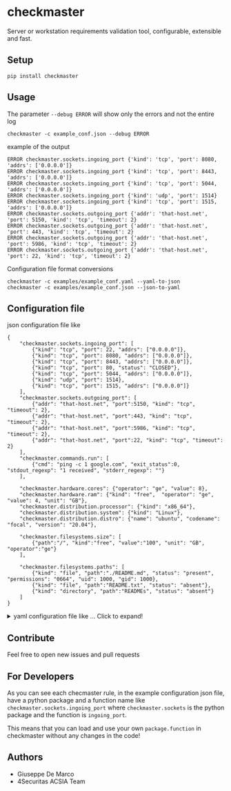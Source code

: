 # checkmaster
Server or workstation requirements validation tool, configurable, extensible and fast.

## Setup

````
pip install checkmaster
````

## Usage

The parameter `--debug ERROR` will show only the errors and not the entire log
````
checkmaster -c example_conf.json --debug ERROR
````

example of the output
````
ERROR checkmaster.sockets.ingoing_port {'kind': 'tcp', 'port': 8080, 'addrs': ['0.0.0.0']}
ERROR checkmaster.sockets.ingoing_port {'kind': 'tcp', 'port': 8443, 'addrs': ['0.0.0.0']}
ERROR checkmaster.sockets.ingoing_port {'kind': 'tcp', 'port': 5044, 'addrs': ['0.0.0.0']}
ERROR checkmaster.sockets.ingoing_port {'kind': 'udp', 'port': 1514}
ERROR checkmaster.sockets.ingoing_port {'kind': 'tcp', 'port': 1515, 'addrs': ['0.0.0.0']}
ERROR checkmaster.sockets.outgoing_port {'addr': 'that-host.net', 'port': 5150, 'kind': 'tcp', 'timeout': 2}
ERROR checkmaster.sockets.outgoing_port {'addr': 'that-host.net', 'port': 443, 'kind': 'tcp', 'timeout': 2}
ERROR checkmaster.sockets.outgoing_port {'addr': 'that-host.net', 'port': 5986, 'kind': 'tcp', 'timeout': 2}
ERROR checkmaster.sockets.outgoing_port {'addr': 'that-host.net', 'port': 22, 'kind': 'tcp', 'timeout': 2}
````

Configuration file format conversions
````
checkmaster -c examples/example_conf.yaml --yaml-to-json
checkmaster -c examples/example_conf.json --json-to-yaml
````


## Configuration file

json configuration file like

````
{
    "checkmaster.sockets.ingoing_port": [
        {"kind": "tcp", "port": 22, "addrs": ["0.0.0.0"]},
        {"kind": "tcp", "port": 8080, "addrs": ["0.0.0.0"]},
        {"kind": "tcp", "port": 8443, "addrs": ["0.0.0.0"]},
        {"kind": "tcp", "port": 80, "status": "CLOSED"},
        {"kind": "tcp", "port": 5044, "addrs": ["0.0.0.0"]},
        {"kind": "udp", "port": 1514},
        {"kind": "tcp", "port": 1515, "addrs": ["0.0.0.0"]}
    ],
    "checkmaster.sockets.outgoing_port": [
        {"addr": "that-host.net", "port":5150, "kind": "tcp", "timeout": 2},
        {"addr": "that-host.net", "port":443, "kind": "tcp", "timeout": 2},
        {"addr": "that-host.net", "port":5986, "kind": "tcp", "timeout": 2},
        {"addr": "that-host.net", "port":22, "kind": "tcp", "timeout": 2}
    ],
    "checkmaster.commands.run": [
        {"cmd": "ping -c 1 google.com", "exit_status":0, "stdout_regexp": "1 received", "stderr_regexp": ""}
    ],

    "checkmaster.hardware.cores": {"operator": "ge", "value": 8},
    "checkmaster.hardware.ram": {"kind": "free",  "operator": "ge", "value": 4, "unit": "GB"},
    "checkmaster.distribution.processor": {"kind": "x86_64"},
    "checkmaster.distribution.system": {"kind": "Linux"},
    "checkmaster.distribution.distro": {"name": "ubuntu", "codename": "focal", "version": "20.04"},

    "checkmaster.filesystems.size": [
        {"path":"/", "kind":"free", "value":"100", "unit": "GB", "operator":"ge"}
    ],

    "checkmaster.filesystems.paths": [
        {"kind": "file", "path":"./README.md", "status": "present", "permissions": "0664", "uid": 1000, "gid": 1000},
        {"kind": "file", "path":"README.txt", "status": "absent"},
        {"kind": "directory", "path":"READMEs", "status": "absent"}
    ]
}
````

<details>
    <summary>yaml configuration file like ... Click to expand!</summary>

    ````
    checkmaster.commands.run:
    - cmd: ping -c 1 google.com
      exit_status: 0
      stderr_regexp: ''
      stdout_regexp: 1 received
    checkmaster.filesystems.paths:
    - gid: 1000
      kind: file
      path: ./README.md
      permissions: '0664'
      status: present
      uid: 1000
    - kind: file
      path: README.txt
      status: absent
    - kind: directory
      path: READMEs
      status: absent
    checkmaster.filesystems.size:
    - kind: free
      operator: ge
      path: /
      unit: GB
      value: '100'
    checkmaster.hardware.cores:
      operator: ge
      value: 8
    checkmaster.hardware.ram:
      kind: free
      operator: ge
      unit: GB
      value: 4
    checkmaster.sockets.ingoing_port:
    - addrs:
      - 0.0.0.0
      kind: tcp
      port: 22
    - addrs:
      - 0.0.0.0
      kind: tcp
      port: 8080
    - addrs:
      - 0.0.0.0
      kind: tcp
      port: 8443
    - kind: tcp
      port: 80
      status: CLOSED
    - addrs:
      - 0.0.0.0
      kind: tcp
      port: 5044
    - kind: udp
      port: 1514
    - addrs:
      - 0.0.0.0
      kind: tcp
      port: 1515
    checkmaster.sockets.outgoing_port:
    - addr: that-host.net
      kind: tcp
      port: 5150
      timeout: 2
    - addr: that-host.net
      kind: tcp
      port: 443
      timeout: 2
    - addr: that-host.net
      kind: tcp
      port: 5986
      timeout: 2
    - addr: that-host.net
      kind: tcp
      port: 22
      timeout: 2
    ````
</details>

## Contribute

Feel free to open new issues and pull requests

## For Developers

As you can see each checmaster rule, in the example configuration json file, have a python package and a function name like `checkmaster.sockets.ingoing_port`
 where `checkmaster.sockets` is the python package and the function is `ingoing_port`.

 This means that you can load and use your own `package.function` in checkmaster without any changes in the code!

## Authors

- Giuseppe De Marco
- 4Securitas ACSIA Team
